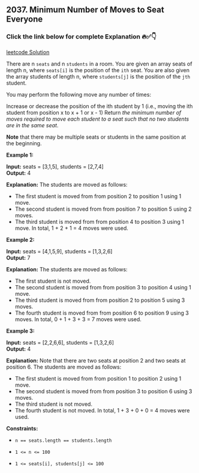 ## 2037. Minimum Number of Moves to Seat Everyone

### Click the link below for complete Explanation 🔥✅👇

[leetcode Solution](https://leetcode.com/problems/minimum-number-of-moves-to-seat-everyone/solutions/5309087/easy-java-solution-sorting-brute-force/)

There are n ``seats`` and n ``students`` in a room. You are given an array seats of length n, where ``seats[i]`` is the position of the ``ith`` seat. You are also given the array students of length n, where ``students[j]`` is the position of the ``jth`` student.

You may perform the following move any number of times:

Increase or decrease the position of the ith student by 1 (i.e., moving the ith student from position x to x + 1 or x - 1)
Return *the minimum number of moves required to move each student to a seat such that no two students are in the same seat*.

__Note__ that there may be multiple seats or students in the same position at the beginning.

 

**Example 1:**

**Input:** seats = [3,1,5], students = [2,7,4] <br>
**Output:** 4

**Explanation:** The students are moved as follows:
- The first student is moved from from position 2 to position 1 using 1 move.
- The second student is moved from from position 7 to position 5 using 2 moves.
- The third student is moved from from position 4 to position 3 using 1 move.
In total, 1 + 2 + 1 = 4 moves were used.

**Example 2:**

**Input:** seats = [4,1,5,9], students = [1,3,2,6] <br>
**Output:** 7

**Explanation:** The students are moved as follows:
- The first student is not moved.
- The second student is moved from from position 3 to position 4 using 1 move.
- The third student is moved from from position 2 to position 5 using 3 moves.
- The fourth student is moved from from position 6 to position 9 using 3 moves.
In total, 0 + 1 + 3 + 3 = 7 moves were used.

**Example 3:**

**Input:** seats = [2,2,6,6], students = [1,3,2,6] <br>
**Output:** 4

**Explanation:** Note that there are two seats at position 2 and two seats at position 6.
The students are moved as follows:
- The first student is moved from from position 1 to position 2 using 1 move.
- The second student is moved from from position 3 to position 6 using 3 moves.
- The third student is not moved.
- The fourth student is not moved.
In total, 1 + 3 + 0 + 0 = 4 moves were used.
 

**Constraints:**

- ``n == seats.length == students.length``

- ``1 <= n <= 100``

- ``1 <= seats[i], students[j] <= 100``
